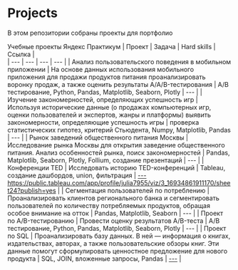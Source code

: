 # Projects
В этом репозитории собраны проекты для портфолио

Учебные проекты Яндекс Практикум
| Проект | Задача | Hard skills | Ссылка |  
| --- | --- | --- | --- |
| Анализ пользовательского поведения в мобильном приложении | На основе данных использования мобильного приложения для продажи продуктов питания проанализировать воронку продаж, а также оценить результаты A/A/B-тестирования | А/В тестирование, Python, Pandas, Matplotlib, Seaborn, Plotly | --- |
| Изучение закономерностей, определяющих успешность игр | Используя исторические данные (о продажах компьютерных игр, оценки пользователей и экспертов, жанры и платформы) выявить закономерности, определяющие успешность игры | проверка статистических гипотез, критерий Стьюдента, Numpy, Matplotlib, Pandas | --- |
| Рынок заведений общественного питания Москвы | Исследование рынка Москвы для открытия заведение общественного питания. Анализ особенностей рынка, поиск закономерностей | Pandas, Matplotlib, Seaborn, Plotly, Follium, создание презентаций | --- |
| Конференции TED | Исследовать историю TED-конференций | Tableau, создание дашбордов, union, фильтрация | [---](https://public.tableau.com/app/profile/julia7955/viz/3_16934861911170/sheet24?publish=yes)https://public.tableau.com/app/profile/julia7955/viz/3_16934861911170/sheet24?publish=yes |
| Сегментация пользователей по потреблению | Проанализировать клиентов регионального банка и сегментировать пользователей
по количеству потребляемых продуктов, обращая особое внимание на отток | Pandas, Matplotlib, Seaborn | --- |
| Проект по А/B-тестированию | Провести оценку результатов A/B-теста | А/В тестирование, Python, Pandas, Matplotlib, Seaborn, Plotly | --- |
| Проект по SQL | Проанализировать базу данных.
В ней — информация о книгах, издательствах, авторах, а также пользовательские обзоры книг. Эти данные помогут сформулировать ценностное предложение для нового продукта | SQL, JOIN, вложенные запросы, Pandas | [---](https://colab.research.google.com/drive/1egJv1UB3WQPPi7ia2mgvNcZ2KLkNJL04?usp=sharing) |
